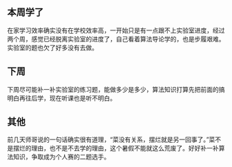 ## 本周学了
   在家学习效率确实没有在学校效率高，一开始只是有一点跟不上实验室进度，经过两个周，感觉已经脱离实验室的进度了，自己看着算法导论学的，也是步履艰难。实验室的题也欠了好多没有去做。
## 下周
下周尽可能补一补实验室的练习题，能做多少是多少，算法知识打算先把前面的搞明白再往后学，现在听课也是听不明白。
## 其他
前几天师哥说的一句话确实很有道理，“菜没有关系，摆烂就是另一回事了。”菜不是摆烂的理由，也不是不去学的理由，这个暑假不能就这么荒废了。好好补一补算法知识，争取成为个人赛的二题选手。

